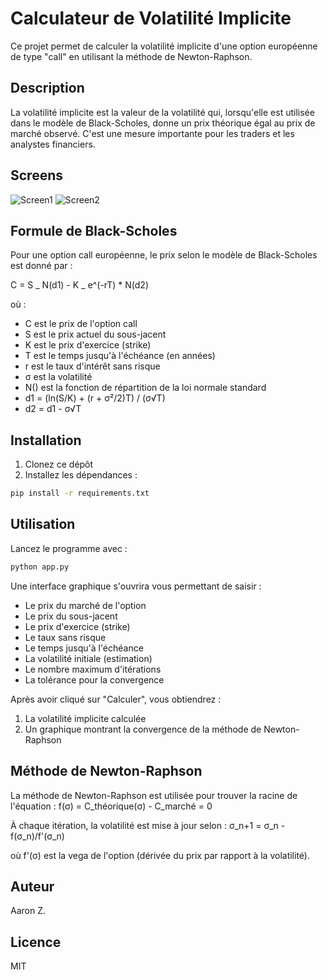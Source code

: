 # Calculateur de Volatilité Implicite

Ce projet permet de calculer la volatilité implicite d'une option européenne de type "call" en utilisant la méthode de Newton-Raphson.

## Description

La volatilité implicite est la valeur de la volatilité qui, lorsqu'elle est utilisée dans le modèle de Black-Scholes, donne un prix théorique égal au prix de marché observé. C'est une mesure importante pour les traders et les analystes financiers.

## Screens

![Screen1](https://media.discordapp.net/attachments/1280431720679870475/1377972635807387800/Screenshot_4.png?ex=683ae885&is=68399705&hm=c5037d483c00f1007aeed8dc1ca220b0eb3902e7b5c1d44c8b672f9089b8045e&=&format=webp&quality=lossless&width=433&height=370)
![Screen2](https://media.discordapp.net/attachments/1280431720679870475/1377972635522302062/Screenshot_1.png?ex=683ae885&is=68399705&hm=8a233eafd2c0627aba2d9a0d85e2f934d76e605b03070dd145278d62afebda31&=&format=webp&quality=lossless&width=1248&height=784)

## Formule de Black-Scholes

Pour une option call européenne, le prix selon le modèle de Black-Scholes est donné par :

C = S _ N(d1) - K _ e^(-rT) \* N(d2)

où :

- C est le prix de l'option call
- S est le prix actuel du sous-jacent
- K est le prix d'exercice (strike)
- T est le temps jusqu'à l'échéance (en années)
- r est le taux d'intérêt sans risque
- σ est la volatilité
- N() est la fonction de répartition de la loi normale standard
- d1 = (ln(S/K) + (r + σ²/2)T) / (σ√T)
- d2 = d1 - σ√T

## Installation

1. Clonez ce dépôt
2. Installez les dépendances :

```bash
pip install -r requirements.txt
```

## Utilisation

Lancez le programme avec :

```bash
python app.py
```

Une interface graphique s'ouvrira vous permettant de saisir :

- Le prix du marché de l'option
- Le prix du sous-jacent
- Le prix d'exercice (strike)
- Le taux sans risque
- Le temps jusqu'à l'échéance
- La volatilité initiale (estimation)
- Le nombre maximum d'itérations
- La tolérance pour la convergence

Après avoir cliqué sur "Calculer", vous obtiendrez :

1. La volatilité implicite calculée
2. Un graphique montrant la convergence de la méthode de Newton-Raphson

## Méthode de Newton-Raphson

La méthode de Newton-Raphson est utilisée pour trouver la racine de l'équation :
f(σ) = C_théorique(σ) - C_marché = 0

À chaque itération, la volatilité est mise à jour selon :
σ_n+1 = σ_n - f(σ_n)/f'(σ_n)

où f'(σ) est la vega de l'option (dérivée du prix par rapport à la volatilité).

## Auteur

Aaron Z.

## Licence

MIT
